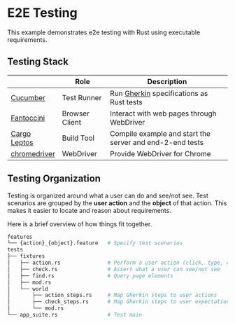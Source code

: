 # E2E Testing

This example demonstrates e2e testing with Rust using executable requirements.

## Testing Stack

|    |      Role      |  Description |
|---|---|---|
| [Cucumber](https://github.com/cucumber-rs/cucumber/tree/main) | Test Runner | Run [Gherkin](https://cucumber.io/docs/gherkin/reference/) specifications as Rust tests |
| [Fantoccini](https://github.com/jonhoo/fantoccini/tree/main) | Browser Client | Interact with web pages through WebDriver |
| [Cargo Leptos](https://github.com/leptos-rs/cargo-leptos) | Build Tool |  Compile example and start the server and end-2-end tests |
| [chromedriver](https://chromedriver.chromium.org/downloads) | WebDriver | Provide WebDriver for Chrome |

## Testing Organization

Testing is organized around what a user can do and see/not see. Test scenarios are grouped by the **user action** and the **object** of that action. This makes it easier to locate and reason about requirements.

Here is a brief overview of how things fit together.

```bash
features
└── {action}_{object}.feature   # Specify test scenarios
tests
├── fixtures
│   ├── action.rs               # Perform a user action (click, type, etc.)
│   ├── check.rs                # Assert what a user can see/not see
│   ├── find.rs                 # Query page elements
│   ├── mod.rs
│   └── world
│       ├── action_steps.rs     # Map Gherkin steps to user actions
│       ├── check_steps.rs      # Map Gherkin steps to user expectations
│       └── mod.rs
└── app_suite.rs                # Test main
```
